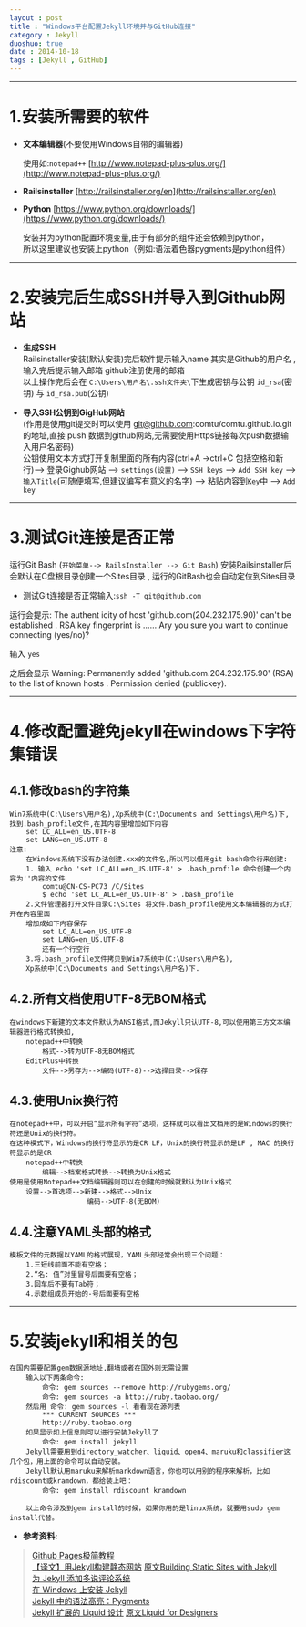 ```yaml
---
layout : post
title : "Windows平台配置Jekyll环境并与GitHub连接"
category : Jekyll
duoshuo: true
date : 2014-10-18
tags : [Jekyll , GitHub]
---
```


******

# 1.安装所需要的软件<br />
* **文本编辑器**(不要使用Windows自带的编辑器) 

	使用如:`notepad++` [http://www.notepad-plus-plus.org/](http://www.notepad-plus-plus.org/)<br />
* **Railsinstaller**    [http://railsinstaller.org/en](http://railsinstaller.org/en)
* **Python** [https://www.python.org/downloads/](https://www.python.org/downloads/)
	
	安装并为python配置环境变量,由于有部分的组件还会依赖到python，  
	所以这里建议也安装上python（例如:语法着色器pygments是python组件）
<!-- more -->

******

# 2.安装完后生成SSH并导入到Github网站
* **生成SSH**<br />
	Railsinstaller安装(默认安装)完后软件提示输入name 其实是Github的用户名 , 输入完后提示输入邮箱 github注册使用的邮箱<br />
	以上操作完后会在 `C:\Users\用户名\.ssh文件夹\`下生成密钥与公钥 `id_rsa`(密钥) 与 `id_rsa.pub`(公钥) 

* **导入SSH公钥到GigHub网站** <br />
	(作用是使用git提交时可以使用 git@github.com:comtu/comtu.github.io.git 的地址,直接 push 数据到github网站,无需要使用Https链接每次push数据输入用户名密码)<br />
	公钥使用文本方式打开复制里面的所有内容(ctrl+A ->ctrl+C 包括空格和新行)--> 登录Gighub网站 --> `settings(设置)` --> `SSH keys` --> `Add SSH key` --> `输入Title`(可随便填写,但建议编写有意义的名字) --> 粘贴内容到`Key`中 --> `Add key`

******

# 3.测试Git连接是否正常
运行Git Bash (`开始菜单--> RailsInstaller --> Git Bash`) 安装Railsinstaller后会默认在C盘根目录创建一个Sites目录 , 运行的GitBash也会自动定位到Sites目录

* 测试Git连接是否正常输入:`ssh -T git@github.com`

运行会提示:
	The authent icity of host 'github.com(204.232.175.90)' can't be established . 
	RSA key fingerprint is ......
	Ary you sure you want to continue connecting (yes/no)? 

输入 
	`yes`

之后会显示
	Warning: Permanently added 'github.com.204.232.175.90' (RSA) to the list of known hosts . 
	Permission denied (publickey).

******

# 4.修改配置避免jekyll在windows下字符集错误

## 4.1.修改bash的字符集
	Win7系统中(C:\Users\用户名),Xp系统中(C:\Documents and Settings\用户名)下,
	找到.bash_profile文件,在其内容里增加如下内容
		set LC_ALL=en_US.UTF-8
		set LANG=en_US.UTF-8
	注意:
		在Windows系统下没有办法创建.xxx的文件名,所以可以借用git bash命令行来创建:
		1. 输入 echo 'set LC_ALL=en_US.UTF-8' > .bash_profile 命令创建一个内容为''内容的文件
			comtu@CN-CS-PC73 /C/Sites
			$ echo 'set LC_ALL=en_US.UTF-8' > .bash_profile
		2.文件管理器打开文件目录C:\Sites 将文件.bash_profile使用文本编辑器的方式打开在内容里面
		增加成如下内容保存
			set LC_ALL=en_US.UTF-8
			set LANG=en_US.UTF-8
			还有一个行空行
		3.将.bash_profile文件拷贝到Win7系统中(C:\Users\用户名),
		Xp系统中(C:\Documents and Settings\用户名)下.

## 4.2.所有文档使用UTF-8无BOM格式
	在windows下新建的文本文件默认为ANSI格式,而Jekyll只认UTF-8,可以使用第三方文本编辑器进行格式转换如,
		notepad++中转换
			格式-->转为UTF-8无BOM格式
		EditPlus中转换
			文件-->另存为-->编码(UTF-8)-->选择目录-->保存
## 4.3.使用Unix换行符
	在notepad++中，可以开启“显示所有字符”选项，这样就可以看出文档用的是Windows的换行符还是Unix的换行符。
	在这种模式下，Windows的换行符显示的是CR LF，Unix的换行符显示的是LF , MAC 的换行符显示的是CR
		notepad++中转换
			编辑-->档案格式转换-->转换为Unix格式
	使用是使用Notepad++文档编辑器则可以在创建的时候就默认为Unix格式
		设置-->首选项-->新建-->格式-->Unix
				       编码-->UTF-8(无BOM)
## 4.4.注意YAML头部的格式
	模板文件的元数据以YAML的格式展现，YAML头部经常会出现三个问题：
		1.三短线前面不能有空格；
		2.“名: 值”对里冒号后面要有空格；
		3.回车后不要有Tab符；
		4.示数组成员开始的-号后面要有空格

******

# 5.安装jekyll和相关的包
	在国内需要配置gem数据源地址,翻墙或者在国外则无需设置
		输入以下两条命令:
			命令: gem sources --remove http://rubygems.org/
			命令: gem sources -a http://ruby.taobao.org/
		然后用 命令: gem sources -l 看看现在源列表
			*** CURRENT SOURCES ***
			http://ruby.taobao.org
		如果显示如上信息则可以进行安装Jekyll了 
			命令: gem install jekyll
		Jekyll需要用到directory_watcher、liquid、open4、maruku和classifier这几个包，用上面的命令可以自动安装。
		Jekyll默认用maruku来解析markdown语言，你也可以用别的程序来解析，比如rdiscount或kramdown，都给装上吧：
			命令: gem install rdiscount kramdown

		以上命令涉及到gem install的时候，如果你用的是linux系统，就要用sudo gem install代替。


* **参考资料:**

> [Github Pages极简教程](http://yanping.me/cn/blog/2012/03/18/github-pages-step-by-step/)  
> [【译文】用Jekyll构建静态网站](http://yanping.me/cn/blog/2011/12/15/building-static-sites-with-jekyll/) [原文Building Static Sites with Jekyll](http://code.tutsplus.com/tutorials/building-static-sites-with-jekyll--net-22211)  
> [为 Jekyll 添加多说评论系统](http://havee.me/internet/2013-07/add-duoshuo-commemt-system-into-jekyll.html)  
> [在 Windows 上安装 Jekyll](http://cn.yizeng.me/2013/05/10/setup-jekyll-on-windows/#troubleshooting)  
> [Jekyll 中的语法高亮：Pygments](http://comtu.github.io/blog/2014/10/18/support-pygments-in-Jekyll.html)  
> [Jekyll 扩展的 Liquid 设计](http://havee.me/internet/2013-11/jekyll-liquid-designers.html)  [原文Liquid for Designers](https://github.com/shopify/liquid/wiki/liquid-for-designers)  

